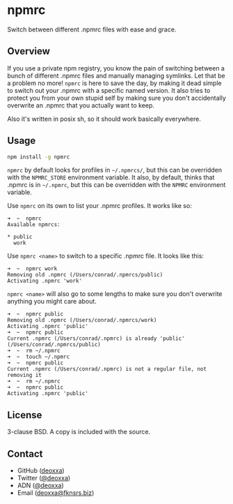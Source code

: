 npmrc
=====

Switch between different .npmrc files with ease and grace.

Overview
--------

If you use a private npm registry, you know the pain of switching between a
bunch of different .npmrc files and manually managing symlinks. Let that be a
problem no more! `npmrc` is here to save the day, by making it dead simple to
switch out your .npmrc with a specific named version. It also tries to protect
you from your own stupid self by making sure you don't accidentally overwrite an
.npmrc that you actually want to keep.

Also it's written in posix sh, so it should work basically everywhere.

Usage
-----

``` sh
npm install -g npmrc
```

`npmrc` by default looks for profiles in `~/.npmrcs/`, but this can be
overridden with the `NPMRC_STORE` environment variable. It also, by default,
thinks that .npmrc is in `~/.npmrc`, but this can be overridden with the `NPMRC`
environment variable.

Use `npmrc` on its own to list your .npmrc profiles. It works like so:

```
➜  ~  npmrc 
Available npmrcs:
    
* public
  work
```

Use `npmrc <name>` to switch to a specific .npmrc file. It looks like this:

```
➜  ~  npmrc work
Removing old .npmrc (/Users/conrad/.npmrcs/public)
Activating .npmrc 'work'
```

`npmrc <name>` will also go to some lengths to make sure you don't overwrite
anything you might care about.

```
➜  ~  npmrc public
Removing old .npmrc (/Users/conrad/.npmrcs/work)
Activating .npmrc 'public'
➜  ~  npmrc public  
Current .npmrc (/Users/conrad/.npmrc) is already 'public' (/Users/conrad/.npmrcs/public)
➜  ~  rm ~/.npmrc
➜  ~  touch ~/.npmrc
➜  ~  npmrc public
Current .npmrc (/Users/conrad/.npmrc) is not a regular file, not removing it
➜  ~  rm ~/.npmrc
➜  ~  npmrc public
Activating .npmrc 'public'
```

License
-------

3-clause BSD. A copy is included with the source.

Contact
-------

* GitHub ([deoxxa](http://github.com/deoxxa))
* Twitter ([@deoxxa](http://twitter.com/deoxxa))
* ADN ([@deoxxa](https://alpha.app.net/deoxxa))
* Email ([deoxxa@fknsrs.biz](mailto:deoxxa@fknsrs.biz))
